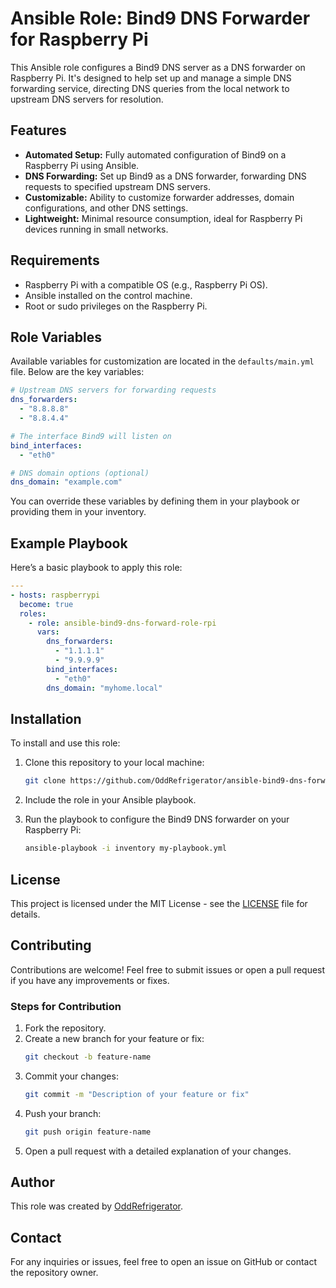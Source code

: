 # Ansible Role: Bind9 DNS Forwarder for Raspberry Pi

This Ansible role configures a Bind9 DNS server as a DNS forwarder on Raspberry Pi. It's designed to help set up and manage a simple DNS forwarding service, directing DNS queries from the local network to upstream DNS servers for resolution.

## Features

- **Automated Setup:** Fully automated configuration of Bind9 on a Raspberry Pi using Ansible.
- **DNS Forwarding:** Set up Bind9 as a DNS forwarder, forwarding DNS requests to specified upstream DNS servers.
- **Customizable:** Ability to customize forwarder addresses, domain configurations, and other DNS settings.
- **Lightweight:** Minimal resource consumption, ideal for Raspberry Pi devices running in small networks.

## Requirements

- Raspberry Pi with a compatible OS (e.g., Raspberry Pi OS).
- Ansible installed on the control machine.
- Root or sudo privileges on the Raspberry Pi.

## Role Variables

Available variables for customization are located in the `defaults/main.yml` file. Below are the key variables:

```yaml
# Upstream DNS servers for forwarding requests
dns_forwarders:
  - "8.8.8.8"
  - "8.8.4.4"

# The interface Bind9 will listen on
bind_interfaces:
  - "eth0"

# DNS domain options (optional)
dns_domain: "example.com"
```

You can override these variables by defining them in your playbook or providing them in your inventory.

## Example Playbook

Here’s a basic playbook to apply this role:

```yaml
---
- hosts: raspberrypi
  become: true
  roles:
    - role: ansible-bind9-dns-forward-role-rpi
      vars:
        dns_forwarders:
          - "1.1.1.1"
          - "9.9.9.9"
        bind_interfaces:
          - "eth0"
        dns_domain: "myhome.local"
```

## Installation

To install and use this role:

1. Clone this repository to your local machine:
   ```bash
   git clone https://github.com/OddRefrigerator/ansible-bind9-dns-forward-role-rpi.git
   ```

2. Include the role in your Ansible playbook.

3. Run the playbook to configure the Bind9 DNS forwarder on your Raspberry Pi:
   ```bash
   ansible-playbook -i inventory my-playbook.yml
   ```

## License

This project is licensed under the MIT License - see the [LICENSE](LICENSE) file for details.

## Contributing

Contributions are welcome! Feel free to submit issues or open a pull request if you have any improvements or fixes.

### Steps for Contribution

1. Fork the repository.
2. Create a new branch for your feature or fix:
   ```bash
   git checkout -b feature-name
   ```
3. Commit your changes:
   ```bash
   git commit -m "Description of your feature or fix"
   ```
4. Push your branch:
   ```bash
   git push origin feature-name
   ```
5. Open a pull request with a detailed explanation of your changes.

## Author

This role was created by [OddRefrigerator](https://github.com/OddRefrigerator).

## Contact

For any inquiries or issues, feel free to open an issue on GitHub or contact the repository owner.
